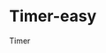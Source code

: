 # Timer-easy
Timer
<!DOCTYPE html>
<html lang="ja">
    <head>
        <meta charset="utf-8">
        <title>タイマー</title>
    </head>
<body>
    <div id="timer"></div>
    <script language="javascript">
        document.addEventListener('DOMContentLoaded',function(){},false);
        var Timer=function(sst,set,em,opd){
            this.sst=sst;
            this.set=set;
            this.em='終了！';
            this.opd='timer';
            //document.write(this.sst,this.set,this.em,this.opd);
        };
        
        //Timer.prototype.countDown=function(){}
        function calculateTime() {
            var sst = new Date(this.sst);  // セール開始日時
            var set = new Date(this.set);  // セール終了日時
 
            // タイマーを表示する対象要素
            var countDownTimer = document.getElementById(this.opd);
 
            var em = this.em;  // セール終了時のメッセージ
            var ctCD;  // 現在時刻
            var ust;  // 開始時刻までの残り時間
            var uft;  // 終了時刻までの残り時間
            var oneDay = 24 * 60 * 60 * 1000;  // 一日をミリ秒で表現した数値
            var d = 0;  // 日
            var h = 0;  // 時
            var m = 0;  // 分
            var s = 0;  // 秒

        //function calculateTime() {
            ctCD = new Date();
            var c=ctCD.getTime();
            var a=sst.getTime();
            var b=set.getTime();
            ust = a - c;
            uft = b - c;
            var us=Math.abs(ust);
            var uf=Math.abs(uft);
 
            if (c < a) {
                d = Math.floor(us / oneDay);
                h = Math.floor((us % oneDay) / (60 * 60 * 1000));
                m = Math.floor((us % oneDay) / (60 * 1000)) % 60;
                s = Math.floor((us % oneDay) / 1000) % 60 % 60;
            } else {
                d = Math.floor(uf / oneDay);
                h = Math.floor((uf % oneDay) / (60 * 60 * 1000));
                m = Math.floor((uf % oneDay) / (60 * 1000)) % 60;
                s = Math.floor((uf % oneDay) / 1000) % 60 % 60;
            }
            if (c < a) {
                countDownTimer.innerHTML='開始まで'+ d + '日' + h + '時間' + m + '分' + s + '秒';
            } else if (c >= a && c <= b) {
                countDownTimer.innerHTML='あと' + d + '日' + h + '時間' + m + '分' + s + '秒' + 'で終了';
            } else {
                countDownTimer.innerHTML =em;
            }

            //showTime();
        }

        //function showTime() {
          //  if (c < a) {
            //    countDownTimer.innerHTML='開始まで'+ d + '日' + h + '時間' + m + '分' + s + '秒';
            //} else if (c >= a && c <= b) {
              //  countDownTimer.innerHTML='あと' + d + '日' + h + '時間' + m + '分' + s + '秒' + 'で終了';
            //} else {
              //  countDownTimer.innerHTML =em;
            //}
        //}

        setInterval('calculateTime()', 1000);
        var myTimer=Timer('2021/9/5 6:00:00', '2021/9/10 00:00:00',  '終了！', 'timer');
        myTimer.countDown();
    </script>
</body>
</html>
